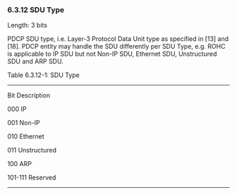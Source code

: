 ### 6.3.12 SDU Type

Length: 3 bits

PDCP SDU type, i.e. Layer-3 Protocol Data Unit type as specified in
\[13\] and \[18\]. PDCP entity may handle the SDU differently per SDU
Type, e.g. ROHC is applicable to IP SDU but not Non-IP SDU, Ethernet
SDU, Unstructured SDU and ARP SDU.

Table 6.3.12-1: SDU Type

  ------------- ---------------------------------------------------------
  Bit           Description

  000           IP

  001           Non-IP

  010           Ethernet

  011           Unstructured

  100           ARP

  101-111       Reserved
  ------------- ---------------------------------------------------------